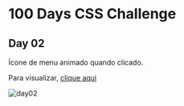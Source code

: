 # 100 Days CSS Challenge
## Day 02
Ícone de menu animado quando clicado.

Para visualizar, [clique aqui](https://renatabc.github.io/Day02CSS/)

![day02](https://user-images.githubusercontent.com/93830634/192043614-89992ca4-019b-47f3-b214-3483168efc67.png)
